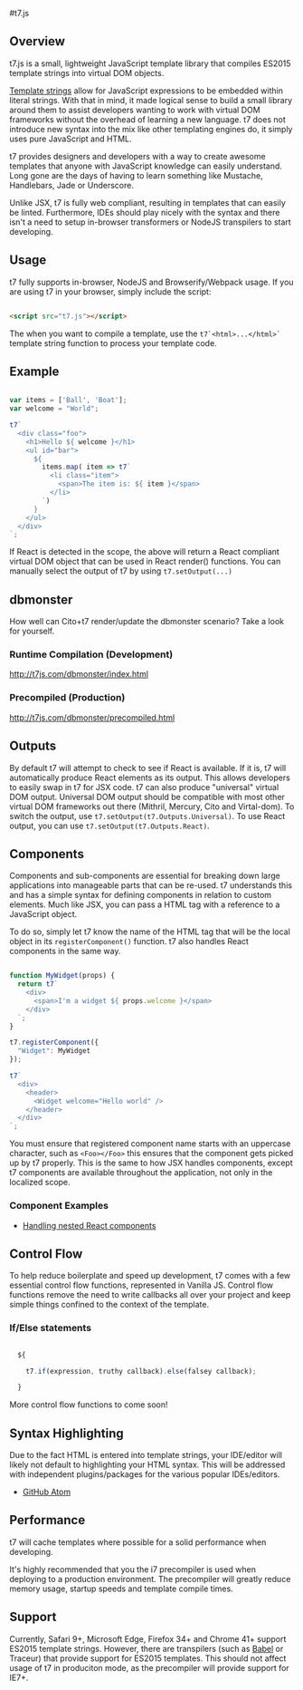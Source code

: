 #t7.js

## Overview

t7.js is a small, lightweight JavaScript template library that compiles ES2015 template strings into virtual DOM objects.

[Template strings](https://developer.mozilla.org/en-US/docs/Web/JavaScript/Reference/template_strings)
allow for JavaScript expressions to be embedded within literal strings. With that in mind,
it made logical sense to build a small library around them to assist developers
wanting to work with virtual DOM frameworks without the overhead of learning a new
language. t7 does not introduce new syntax into the mix like
other templating engines do, it simply uses pure JavaScript and HTML.

t7 provides designers and developers with a way to create awesome
templates that anyone with JavaScript knowledge can easily understand.
Long gone are the days of having to learn something like Mustache, Handlebars, Jade or Underscore.

Unlike JSX, t7 is fully web compliant, resulting in templates that can easily be linted.
Furthermore, IDEs should play nicely with the syntax and there isn't a need to setup
in-browser transformers or NodeJS transpilers to start developing.


## Usage

t7 fully supports in-browser, NodeJS and Browserify/Webpack usage. If you are using
t7 in your browser, simply include the script:

```html

<script src="t7.js"></script>

```

The when you want to compile a template, use the ``` t7`<html>...</html>` ``` template
string function to process your template code.

## Example

```javascript

var items = ['Ball', 'Boat'];
var welcome = "World";

t7`
  <div class="foo">
    <h1>Hello ${ welcome }</h1>
    <ul id="bar">
      ${
        items.map( item => t7`
          <li class="item">
            <span>The item is: ${ item }</span>
          </li>
        `)
      }
    </ul>
  </div>
`;

```

If React is detected in the scope, the above will return a React compliant virtual DOM object that can be used in React render() functions. You can manually select the output of t7 by using `t7.setOutput(...)`

## dbmonster

How well can Cito+t7 render/update the dbmonster scenario? Take a look for yourself.

### Runtime Compilation (Development)

http://t7js.com/dbmonster/index.html

### Precompiled (Production)

http://t7js.com/dbmonster/precompiled.html

## Outputs

By default t7 will attempt to check to see if React is available. If it is, t7 will
automatically produce React elements as its output. This allows developers to easily
swap in t7 for JSX code. t7 can also produce "universal" virtual DOM output. Universal DOM
output should be compatible with most other virtual DOM frameworks out there (Mithril, Mercury, Cito and Virtal-dom).
To switch the output, use `t7.setOutput(t7.Outputs.Universal)`. To use React output, you can use
`t7.setOutput(t7.Outputs.React)`.

## Components

Components and sub-components are essential for breaking down large applications
into manageable parts that can be re-used. t7 understands this and has a simple
syntax for defining components in relation to custom elements. Much like JSX, you
can pass a HTML tag with a reference to a JavaScript object.

To do so, simply let t7 know the name of the HTML tag that will be the local object in
its `registerComponent()` function. t7 also handles React components in the same way.

```javascript

function MyWidget(props) {
  return t7`
    <div>
      <span>I'm a widget ${ props.welcome }</span>
    </div>
  `;
}

t7.registerComponent({
  "Widget": MyWidget
});

t7`
  <div>
    <header>
      <Widget welcome="Hello world" />
    </header>
  </div>
`;

```

You must ensure that registered component name starts with an uppercase character, such
as `<Foo></Foo>` this ensures that the component gets picked up by t7 properly. This is
the same to how JSX handles components, except t7 components are available throughout the application,
not only in the localized scope.

### Component Examples

- [Handling nested React components](blob/master/examples/react-complex-components.html)

## Control Flow

To help reduce boilerplate and speed up development, t7 comes with a few essential
control flow functions, represented in Vanilla JS. Control flow functions remove
the need to write callbacks all over your project and keep simple things confined
to the context of the template.

### If/Else statements

```javascript

  ${

    t7.if(expression, truthy callback).else(falsey callback);

  }

```

More control flow functions to come soon!

## Syntax Highlighting

Due to the fact HTML is entered into template strings, your IDE/editor will likely not default to highlighting your HTML syntax. This will be addressed with independent plugins/packages for the various popular IDEs/editors.

- [GitHub Atom](https://atom.io/packages/t7)

## Performance

t7 will cache templates where possible for a solid performance when developing.

It's highly recommended that you the i7 precompiler is used when deploying to a production
environment. The precompiler will greatly reduce memory usage, startup speeds and
template compile times.

## Support

Currently, Safari 9+, Microsoft Edge, Firefox 34+ and Chrome 41+ support ES2015 template strings. However,
there are transpilers (such as [Babel](https://babeljs.io/) or Traceur) that provide support for ES2015 templates.
This should not affect usage of t7 in produciton mode, as the precompiler will provide support for
IE7+.
